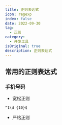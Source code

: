 ```yaml
---
title: 正则表达式
icon: regexp
index: false
date: 2022-09-30
tag:
  - 正则
category:
  - 开发工具
isOriginal: true
description: 正则表达式
---
```


## 常用的正则表达式

### 手机号码

- 宽松正则
```
^1\d {10}$
```

- 严格正则